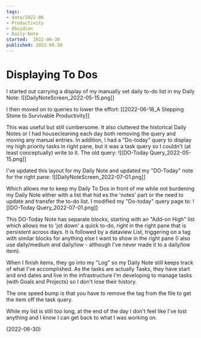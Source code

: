 ```yaml
---
tags:
- date/2022-06
- Productivity
- Obsidian
- Daily-Note
started:  2022-06-30
published: 2022-06-30
---
```


# Displaying To Dos
I started out carrying a display of my manually set daily to-do list in my Daily Note:
![[DailyNoteScreen_2022-05-15.png]]

I then moved on to queries to lower the effort:  [[2022-06-18_A Stepping Stone to  Survivable Productivity]]

This was useful but still cumbersome. It also cluttered the historical Daily Notes or I had housecleaning each day both removing the query and moving any manual entries.  In addition, I had a "Do-today"  query to display my high priority tasks in right pane, but it was a task query so I couldn't (at least conceptually) write to it. 
The old query:
![[DO-Today Query_2022-05-15.png]]

I've updated this layout for my Daily Note and updated my "DO-Today" note for the right pane:
![[DailyNoteScreen_2022-07-01.png]]

Which allows me to keep my Daily To Dos in front of me while not burdening my Daily Note either with a list that hid es the 'notes' part or the need to update and transfer the to-do list. I modified my "Do-today" query page to: 
![[DO-Today Query_2022-07-01.png]]

This DO-Today Note has separate blocks, starting with an "Add-on High" list which allows me to 'jot down' a quick to-do, right in the right pane that is persistent across days. It is followed by a dataview List, triggering on a tag with similar blocks for anything else I want to show in the right pane (I also use daily/medium and daily/low - although I've never made it to a daily/low item). 

When I finish items, they go into my "Log" so my Daily Note still keeps track of what I've accomplished. As the tasks are actually Tasks, they have start and end dates and live in the infrastructure I'm developing to manage tasks (with Goals and Projects) so I don't lose their history. 

The one speed bump is that you have to remove the tag from the file to get the item off the task query. 

While my list is still too long, at the end of the day I don't feel like I've lost anything and I know I can get back to what I was working on.

(2022-06-30)